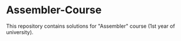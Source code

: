 # Assembler-Course

This repository contains solutions for "Assembler" course (1st year of university).
